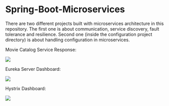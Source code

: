 # Spring-Boot-Microservices
There are two different projects built with microservices architecture in this repository. The first one is about communication, service discovery, fault tolerance and resilience. Second one (inside the configuration project directory) is about handling configuration in microservices.

Movie Catalog Service Response:
<p>
  <img src="https://user-images.githubusercontent.com/22731894/81469261-c31d2d00-91ec-11ea-8f77-d1f9af908fd1.png">
</p>

Eureka Server Dashboard:
<p>
  <img src="https://user-images.githubusercontent.com/22731894/81469263-c4e6f080-91ec-11ea-98ee-8a52f46fb0ab.png">
</p>

Hystrix Dashboard:
<p>
  <img src="https://user-images.githubusercontent.com/22731894/81469265-c57f8700-91ec-11ea-84b0-6bf78ee11dba.png">
</p>
